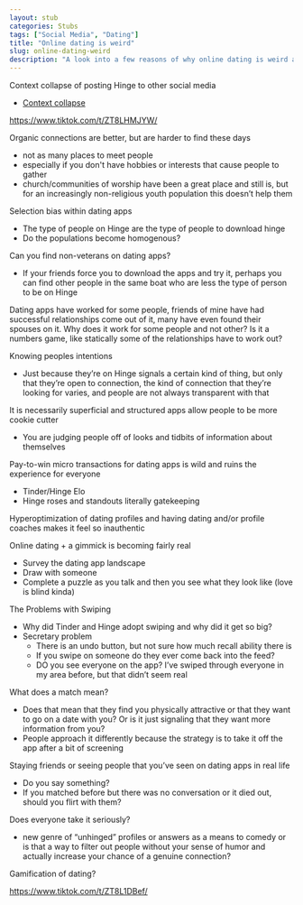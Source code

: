 ```yaml
---
layout: stub
categories: Stubs
tags: ["Social Media", "Dating"]
title: "Online dating is weird"
slug: online-dating-weird
description: "A look into a few reasons of why online dating is weird and that you're right to think so."
---
```


Context collapse of posting Hinge to other social media
* [Context collapse](https://journals.sagepub.com/doi/10.1177/1461444810365313)

https://www.tiktok.com/t/ZT8LHMJYW/

Organic connections are better, but are harder to find these days
* not as many places to meet people
* especially if you don't have hobbies or interests that cause people to gather
* church/communities of worship have been a great place and still is, but for an increasingly non-religious youth population this doesn’t help them

Selection bias within dating apps
* The type of people on Hinge are the type of people to download hinge
* Do the populations become homogenous?

Can you find non-veterans on dating apps?
* If your friends force you to download the apps and try it, perhaps you can find other people in the same boat who are less the type of person to be on Hinge

Dating apps have worked for some people, friends of mine have had successful relationships come out of it, many have even found their spouses on it. Why does it work for some people and not other? Is it a numbers game, like statically some of the relationships have to work out?

Knowing peoples intentions 
* Just because they’re on Hinge signals a certain kind of thing, but only that they’re open to connection, the kind of connection that they’re looking for varies, and people are not always transparent with that

It is necessarily superficial and structured apps allow people to be more cookie cutter
* You are judging people off of looks and tidbits of information about themselves

Pay-to-win micro transactions for dating apps is wild and ruins the experience for everyone
* Tinder/Hinge Elo
* Hinge roses and standouts literally gatekeeping

Hyperoptimization of dating profiles and having dating and/or profile coaches makes it feel so inauthentic

Online dating + a gimmick is becoming fairly real
* Survey the dating app landscape
* Draw with someone
* Complete a puzzle as you talk and then you see what they look like (love is blind kinda)

The Problems with Swiping
* Why did Tinder and Hinge adopt swiping and why did it get so big?
* Secretary problem
    * There is an undo button, but not sure how much recall ability there is
    * If you swipe on someone do they ever come back into the feed?
    * DO you see everyone on the app? I’ve swiped through everyone in my area before, but that didn’t seem real

What does a match mean?
* Does that mean that they find you physically attractive or that they want to go on a date with you? Or is it just signaling that they want more information from you?
* People approach it differently because the strategy is to take it off the app after a bit of screening

Staying friends or seeing people that you’ve seen on dating apps in real life
* Do you say something?
* If you matched before but there was no conversation or it died out, should you flirt with them?

Does everyone take it seriously?
* new genre of “unhinged” profiles or answers as a means to comedy or is that a way to filter out people without your sense of humor and actually increase your chance of a genuine connection?

Gamification of dating?

https://www.tiktok.com/t/ZT8L1DBef/